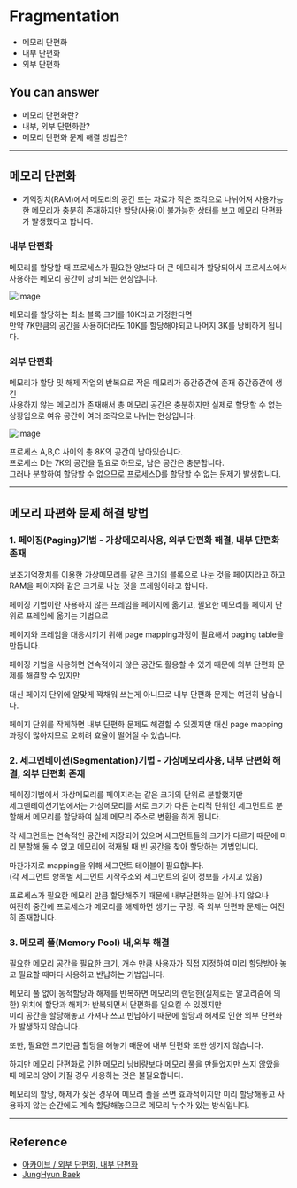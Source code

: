 # Fragmentation  
<!--Table of Contents-->
- 메모리 단편화
- 내부 단편화
- 외부 단편화

<!-- 어떤 질문을 대답할 수 있어야 하는지-->
## You can answer
- 메모리 단편화란?
- 내부, 외부 단편화란?
- 메모리 단편화 문제 해결 방법은?
<!--Contents-->

---
## 메모리 단편화  
- 기억장치(RAM)에서 메모리의 공간 또는 자료가 작은 조각으로 나뉘어져 사용가능한 메모리가 충분히 존재하지만 할당(사용)이 불가능한 상태를 보고 메모리 단편화가 발생했다고 합니다.

### 내부 단편화

메모리를 할당할 때 프로세스가 필요한 양보다 더 큰 메모리가 할당되어서 프로세스에서 사용하는 메모리 공간이 낭비 되는 현상입니다.

![image](https://user-images.githubusercontent.com/22022393/136333767-f68e1b64-3326-4f25-8e02-6953ebebbf80.png)

메모리를 할당하는 최소 블록 크기를 10K라고 가정한다면  
만약 7K만큼의 공간을 사용하더라도 10K를 할당해야되고 나머지 3K를 낭비하게 됩니다.

### 외부 단편화

메모리가 할당 및 해제 작업의 반복으로 작은 메모리가 중간중간에 존재 중간중간에 생긴  
사용하지 않는 메모리가 존재해서 총 메모리 공간은 충분하지만 실제로 할당할 수 없는 상황입으로 여유 공간이 여러 조각으로 나뉘는 현상입니다.

![image](https://user-images.githubusercontent.com/22022393/136333936-4bd79572-b570-4c33-a95d-27a0a5d42fee.png)

프로세스 A,B,C 사이의 총 8K의 공간이 남아있습니다.  
프로세스 D는 7K의 공간을 필요로 하므로, 남은 공간은 충분합니다.  
그러나 분할하여 할당할 수 없으므로 프로세스D를 할당할 수 없는 문제가 발생합니다.  

---

## 메모리 파편화 문제 해결 방법


### 1. 페이징(Paging)기법 - 가상메모리사용, 외부 단편화 해결, 내부 단편화 존재

보조기억장치를 이용한 가상메모리를 같은 크기의 블록으로 나눈 것을 페이지라고 하고 RAM을 페이지와 같은 크기로 나눈 것을 프레임이라고 합니다.  

페이징 기법이란 사용하지 않는 프레임을 페이지에 옮기고, 필요한 메모리를 페이지 단위로 프레임에 옮기는 기법으로  

페이지와 프레임을 대응시키기 위해 page mapping과정이 필요해서 paging table을 만듭니다.

페이징 기법을 사용하면 연속적이지 않은 공간도 활용할 수 있기 때문에 외부 단편화 문제를 해결할 수 있지만  

대신 페이지 단위에 알맞게 꽉채워 쓰는게 아니므로 내부 단편화 문제는 여전히 남습니다.  

페이지 단위를 작게하면 내부 단편화 문제도 해결할 수 있겠지만 대신 page mapping 과정이 많아지므로 오히려 효율이 떨어질 수 있습니다.  


### 2. 세그멘테이션(Segmentation)기법 - 가상메모리사용, 내부 단편화 해결, 외부 단편화 존재

페이징기법에서 가상메모리를 페이지라는 같은 크기의 단위로 분할했지만  
세그멘테이션기법에서는 가상메모리를 서로 크기가 다른 논리적 단위인 세그먼트로 분할해서 메모리를 할당하여 실제 메모리 주소로 변환을 하게 됩니다.  

각 세그먼트는 연속적인 공간에 저장되어 있으며 세그먼트들의 크기가 다르기 때문에 미리 분할해 둘 수 없고 메모리에 적재될 때 빈 공간을 찾아 할당하는 기법입니다.  

마찬가지로 mapping을 위해 세그먼트 테이블이 필요합니다.  
(각 세그먼트 항목별 세그먼트 시작주소와 세그먼트의 길이 정보를 가지고 있음)  

프로세스가 필요한 메모리 만큼 할당해주기 때문에 내부단편화는 일어나지 않으나  
여전히 중간에 프로세스가 메모리를 해제하면 생기는 구멍, 즉 외부 단편화 문제는 여전히 존재합니다.  

### 3. 메모리 풀(Memory Pool) 내,외부 해결

필요한 메모리 공간을 필요한 크기, 개수 만큼 사용자가 직접 지정하여 미리 할당받아 놓고 필요할 때마다 사용하고 반납하는 기법입니다.  

메모리 풀 없이 동적할당과 해제를 반복하면 메모리의 랜덤한(실제로는 알고리즘에 의한) 위치에 할당과 해제가 반복되면서 단편화를 일으킬 수 있겠지만  
미리 공간을 할당해놓고 가져다 쓰고 반납하기 때문에 할당과 해제로 인한 외부 단편화가 발생하지 않습니다.  

또한, 필요한 크기만큼 할당을 해놓기 때문에 내부 단편화 또한 생기지 않습니다.  

하지만 메모리 단편화로 인한 메모리 낭비량보다 메모리 풀을 만들었지만 쓰지 않았을 때 메모리 양이 커질 경우 사용하는 것은 불필요합니다.  

메모리의 할당, 해제가 잦은 경우에 메모리 풀을 쓰면 효과적이지만 미리 할당해놓고 사용하지 않는 순간에도 계속 할당해놓으므로 메모리 누수가 있는 방식입니다.  


---
## Reference
- [아카이브 / 외부 단편화, 내부 단편화](https://knoc-story.tistory.com/8)
- [JungHyun Baek](https://junghyun100.github.io/%EB%A9%94%EB%AA%A8%EB%A6%AC%EB%8B%A8%ED%8E%B8%ED%99%94/)
